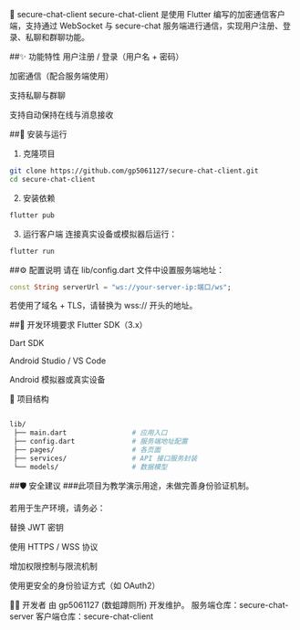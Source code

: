 📱 secure-chat-client
secure-chat-client 是使用 Flutter 编写的加密通信客户端，支持通过 WebSocket 与 secure-chat 服务端进行通信，实现用户注册、登录、私聊和群聊功能。

##✨ 功能特性
用户注册 / 登录（用户名 + 密码）

加密通信（配合服务端使用）

支持私聊与群聊

支持自动保持在线与消息接收

##🚀 安装与运行
1. 克隆项目
```bash
git clone https://github.com/gp5061127/secure-chat-client.git
cd secure-chat-client
```
2. 安装依赖
```bash
flutter pub 
```
3. 运行客户端
连接真实设备或模拟器后运行：

```bash
flutter run
```
##⚙️ 配置说明
请在 lib/config.dart 文件中设置服务端地址：

```dart
const String serverUrl = "ws://your-server-ip:端口/ws";
```
若使用了域名 + TLS，请替换为 wss:// 开头的地址。

##🧪 开发环境要求
Flutter SDK（3.x）

Dart SDK

Android Studio / VS Code

Android 模拟器或真实设备

📂 项目结构
```bash

lib/
 ├── main.dart                # 应用入口
 ├── config.dart              # 服务端地址配置
 ├── pages/                   # 各页面
 ├── services/                # API 接口服务封装
 └── models/                  # 数据模型
 ```
##🛡️ 安全建议
###此项目为教学演示用途，未做完善身份验证机制。

若用于生产环境，请务必：

替换 JWT 密钥

使用 HTTPS / WSS 协议

增加权限控制与限流机制

使用更安全的身份验证方式（如 OAuth2）

👨‍💻 开发者
由 gp5061127 (数蛆蹲厕所) 开发维护。
服务端仓库：secure-chat-server
客户端仓库：secure-chat-client


